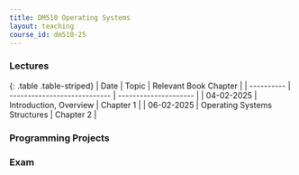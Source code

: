 ```yaml
---
title: DM510 Operating Systems
layout: teaching
course_id: dm510-25
---
```


### Lectures

{: .table .table-striped}
|   Date     |              Topic           | Relevant Book Chapter |
| ---------- | ---------------------------- | --------------------- |
| 04-02-2025 | Introduction, Overview       | Chapter 1             |
| 06-02-2025 | Operating Systems Structures | Chapter 2             |

### Programming Projects

### Exam
